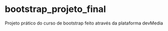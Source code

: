 # bootstrap_projeto_final
Projeto prático do curso de bootstrap feito através da plataforma devMedia

